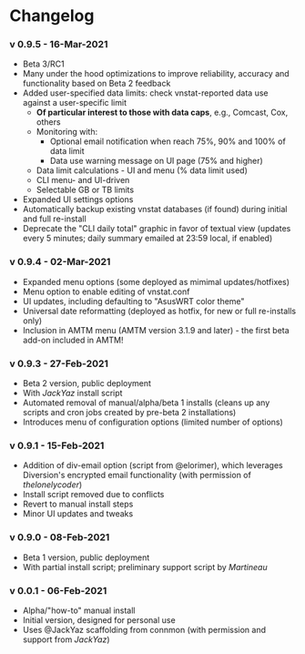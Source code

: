 # Changelog #

### v 0.9.5 - 16-Mar-2021 ###
* Beta 3/RC1
* Many under the hood optimizations to improve reliability, accuracy and functionality based on Beta 2 feedback
* Added user-specified data limits: check vnstat-reported data use against a user-specific limit
  - __Of particular interest to those with data caps__, e.g., Comcast, Cox, others
  - Monitoring with:
    - Optional email notification when reach 75%, 90% and 100% of data limit
    - Data use warning message on UI page (75% and higher)
  - Data limit calculations - UI and menu (% data limit used)
  - CLI menu- and UI-driven
  - Selectable GB or TB limits
* Expanded UI settings options
* Automatically backup existing vnstat databases (if found) during initial and full re-install
* Deprecate the "CLI daily total" graphic in favor of textual view (updates every 5 minutes; daily summary emailed at 23:59 local, if enabled)

### v 0.9.4 - 02-Mar-2021 ###
* Expanded menu options (some deployed as mimimal updates/hotfixes)
* Menu option to enable editing of vnstat.conf
* UI updates, including defaulting to "AsusWRT color theme"
* Universal date reformatting (deployed as hotfix, for new or full re-installs only)
* Inclusion in AMTM menu (AMTM version 3.1.9 and later) - the first beta add-on included in AMTM!

### v 0.9.3 - 27-Feb-2021 ###
* Beta 2 version, public deployment
* With _JackYaz_ install script
* Automated removal of manual/alpha/beta 1 installs (cleans up any scripts and cron jobs created by pre-beta 2 installations)
* Introduces menu of configuration options (limited number of options)

### v 0.9.1 - 15-Feb-2021 ###
* Addition of div-email option (script from @elorimer), which leverages Diversion's encrypted email functionality (with permission of _thelonelycoder_)
* Install script removed due to conflicts
* Revert to manual install steps
* Minor UI updates and tweaks

### v 0.9.0 - 08-Feb-2021 ###
* Beta 1 version, public deployment
* With partial install script; preliminary support script by _Martineau_

### v 0.0.1 - 06-Feb-2021 ###
* Alpha/"how-to" manual install
* Initial version, designed for personal use
* Uses @JackYaz scaffolding from connmon (with permission and support from _JackYaz_)
